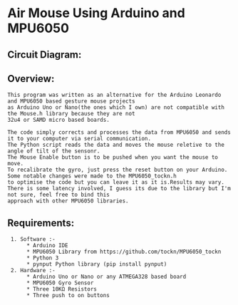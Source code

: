 # Air Mouse Using Arduino and MPU6050
  ## Circuit Diagram:
  
  ## Overview:
    This program was written as an alternative for the Arduino Leonardo and MPU6050 based gesture mouse projects
    as Arduino Uno or Nano(the ones which I own) are not compatible with the Mouse.h library because they are not 
    32u4 or SAMD micro based boards.

    The code simply corrects and processes the data from MPU6050 and sends it to your computer via serial communication.
    The Python script reads the data and moves the mouse reletive to the angle of tilt of the sensonr. 
    The Mouse Enable button is to be pushed when you want the mouse to move. 
    To recalibrate the gyro, just press the reset button on your Arduino. Some notable changes were made to the MPU6050_tockn.h 
    to optimise the code but you can leave it as it is.Results may vary. 
    There is some latency involved, I guess its due to the library but I'm not sure, feel free to bind this
    approach with other MPU6050 libraries.
    
  ## Requirements:
     1. Software :- 
          * Arduino IDE
          * MPU6050 Library from https://github.com/tockn/MPU6050_tockn
          * Python 3
          * pynput Python library (pip install pynput)
     2. Hardware :-
          * Arduino Uno or Nano or any ATMEGA328 based board
          * MPU6050 Gyro Sensor
          * Three 10KΩ Resistors
          * Three push to on buttons
